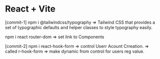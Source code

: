 # React + Vite

[commit-1]
npm i @tailwindcss/typography
    => Tailwind CSS that provides a set of typographic defaults and helper classes to style typography easily.

npm i react router-dom
    => set link to Components


[commit-2]
npm i react-hook-form
    => control Userr Acount Crreation.
    => called r-hook-form
    => make dynamic from control for users reg value.

